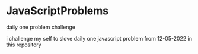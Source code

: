 # JavaScriptProblems
daily one problem challenge

i challenge my self to slove daily one javascript problem from 12-05-2022 in this repository

